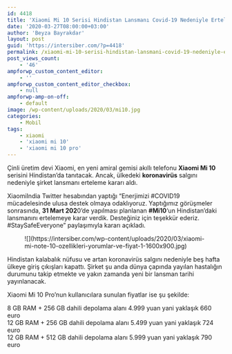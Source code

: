 ```yaml
---
id: 4418
title: 'Xiaomi Mi 10 Serisi Hindistan Lansmanı Covid-19 Nedeniyle Ertelendi'
date: '2020-03-27T08:00:00+03:00'
author: 'Beyza Bayrakdar'
layout: post
guid: 'https://intersiber.com/?p=4418'
permalink: /xiaomi-mi-10-serisi-hindistan-lansmani-covid-19-nedeniyle-ertelendi/
post_views_count:
    - '46'
ampforwp_custom_content_editor:
    - ''
ampforwp_custom_content_editor_checkbox:
    - null
ampforwp-amp-on-off:
    - default
image: /wp-content/uploads/2020/03/mi10.jpg
categories:
    - Mobil
tags:
    - xiaomi
    - 'xiaomi mi 10'
    - 'xiaomi mi 10 pro'
---
```


Çinli üretim devi Xiaomi, en yeni amiral gemisi akıllı telefonu **Xiaomi Mi 10** serisini Hindistan’da tanıtacak. Ancak, ülkedeki **koronavirüs** salgını nedeniyle şirket lansmanı erteleme kararı aldı.

XiaomiIndia Twitter hesabından yaptığı “Enerjimizi #COVID19 mücadelesinde ulusa destek olmaya odaklıyoruz. Yaptığımız görüşmeler sonrasında, **31 Mart 202**0’de yapılması planlanan **\#Mi10**‘un Hindistan’daki lansmanını ertelemeye karar verdik. Desteğiniz için teşekkür ederiz. #StaySafeEveryone” paylaşımıyla kararı açıkladı.

<figure class="wp-block-image size-large">![](https://intersiber.com/wp-content/uploads/2020/03/xiaomi-mi-note-10-ozellikleri-yorumlar-ve-fiyat-1-1600x900.jpg)</figure>Hindistan kalabalık nüfusu ve artan koronavirüs salgını nedeniyle beş hafta ülkeye giriş çıkışları kapattı. Şirket şu anda dünya çapında yayılan hastalığın durumunu takip etmekte ve yakın zamanda yeni bir lansman tarihi yayınlanacak.

Xiaomi Mi 10 Pro’nun kullanıcılara sunulan fiyatlar ise şu şekilde:

8 GB RAM + 256 GB dahili depolama alanı 4.999 yuan yani yaklaşık 660 euro  
12 GB RAM + 256 GB dahili depolama alanı 5.499 yuan yani yaklaşık 724 euro  
12 GB RAM + 512 GB dahili depolama alanı 5.999 yuan yani yaklaşık 790 euro